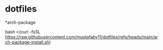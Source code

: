 # dotfiles
*arch-package

bash <(curl -fsSL https://raw.githubusercontent.com/mustafaby11/dotfiles/refs/heads/main/arch-package-install.sh)
